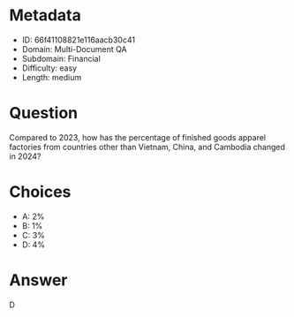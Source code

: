 # Metadata

- ID: 66f41108821e116aacb30c41
- Domain: Multi-Document QA
- Subdomain: Financial
- Difficulty: easy
- Length: medium

# Question

Compared to 2023, how has the percentage of finished goods apparel factories from countries other than Vietnam, China, and Cambodia changed in 2024?

# Choices

- A: 2%
- B: 1%
- C: 3%
- D: 4%

# Answer

D
